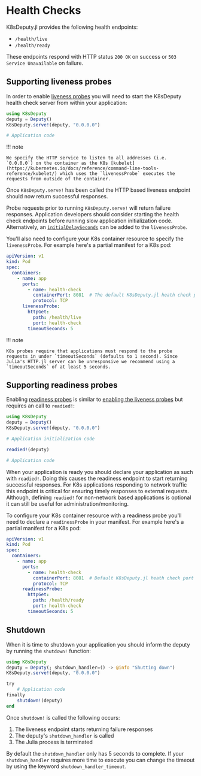 # Health Checks

K8sDeputy.jl provides the following health endpoints:

- `/health/live`
- `/health/ready`

These endpoints respond with HTTP status `200 OK` on success or `503 Service Unavailable` on failure.

## Supporting liveness probes

In order to enable [liveness probes](https://kubernetes.io/docs/tasks/configure-pod-container/configure-liveness-readiness-startup-probes/#define-a-liveness-command) you will need to start the K8sDeputy health check server from within your application:

```julia
using K8sDeputy
deputy = Deputy()
K8sDeputy.serve!(deputy, "0.0.0.0")

# Application code
```

!!! note

    We specify the HTTP service to listen to all addresses (i.e. `0.0.0.0`) on the container as the K8s [kubelet](https://kubernetes.io/docs/reference/command-line-tools-reference/kubelet/) which uses the `livenessProbe` executes the requests from outside of the container.

Once `K8sDeputy.serve!` has been called the HTTP based liveness endpoint should now return successful responses.

Probe requests prior to running `K8sDeputy.serve!` will return failure responses. Application developers should consider starting the health check endpoints before running slow application initialization code. Alternatively, an [`initialDelaySeconds`](https://kubernetes.io/docs/tasks/configure-pod-container/configure-liveness-readiness-startup-probes/#configure-probes) can be added to the `livenessProbe`.

You'll also need to configure your K8s container resource to specify the `livenessProbe`. For example here's a partial manifest for a K8s pod:

```yaml
apiVersion: v1
kind: Pod
spec:
  containers:
    - name: app
      ports:
        - name: health-check
          containerPort: 8081  # The default K8sDeputy.jl heath check port
          protocol: TCP
      livenessProbe:
        httpGet:
          path: /health/live
          port: health-check
        timeoutSeconds: 5
```

!!! note

    K8s probes require that applications must respond to the probe requests in under `timeoutSeconds` (defaults to 1 second). Since Julia's HTTP.jl server can be unresponsive we recommend using a `timeoutSeconds` of at least 5 seconds.

## Supporting readiness probes

Enabling [readiness probes](https://kubernetes.io/docs/tasks/configure-pod-container/configure-liveness-readiness-startup-probes/#define-readiness-probes) is similar to [enabling the liveness probes](#supporting-liveness-probes) but requires an call to `readied!`:

```julia
using K8sDeputy
deputy = Deputy()
K8sDeputy.serve!(deputy, "0.0.0.0")

# Application initialization code

readied!(deputy)

# Application code
```

When your application is ready you should declare your application as such with `readied!`. Doing this causes the readiness endpoint to start returning successful responses. For K8s applications responding to network traffic this endpoint is critical for ensuring timely responses to external requests. Although, defining `readied!` for non-network based applications is optional it can still be useful for administration/monitoring.

To configure your K8s container resource with a readiness probe you'll need to declare a `readinessProbe` in your manifest. For example here's a partial manifest for a K8s pod:

```yaml
apiVersion: v1
kind: Pod
spec:
  containers:
    - name: app
      ports:
        - name: health-check
          containerPort: 8081  # Default K8sDeputy.jl heath check port
          protocol: TCP
      readinessProbe:
        httpGet:
          path: /health/ready
          port: health-check
        timeoutSeconds: 5
```

## Shutdown

When it is time to shutdown your application you should inform the deputy by running the `shutdown!` function:

```julia
using K8sDeputy
deputy = Deputy(; shutdown_handler=() -> @info "Shutting down")
K8sDeputy.serve!(deputy, "0.0.0.0")

try
    # Application code
finally
    shutdown!(deputy)
end
```

Once `shutdown!` is called the following occurs:

1. The liveness endpoint starts returning failure responses
2. The deputy's `shutdown_handler` is called
3. The Julia process is terminated

By default the `shutdown_handler` only has 5 seconds to complete. If your `shutdown_handler` requires more time to execute you can change the timeout by using the keyword `shutdown_handler_timeout`.

